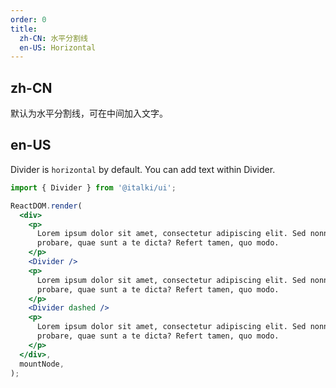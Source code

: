 ```yaml
---
order: 0
title:
  zh-CN: 水平分割线
  en-US: Horizontal
---
```


## zh-CN

默认为水平分割线，可在中间加入文字。

## en-US

Divider is `horizontal` by default. You can add text within Divider.

```jsx
import { Divider } from '@italki/ui';

ReactDOM.render(
  <div>
    <p>
      Lorem ipsum dolor sit amet, consectetur adipiscing elit. Sed nonne merninisti licere mihi ista
      probare, quae sunt a te dicta? Refert tamen, quo modo.
    </p>
    <Divider />
    <p>
      Lorem ipsum dolor sit amet, consectetur adipiscing elit. Sed nonne merninisti licere mihi ista
      probare, quae sunt a te dicta? Refert tamen, quo modo.
    </p>
    <Divider dashed />
    <p>
      Lorem ipsum dolor sit amet, consectetur adipiscing elit. Sed nonne merninisti licere mihi ista
      probare, quae sunt a te dicta? Refert tamen, quo modo.
    </p>
  </div>,
  mountNode,
);
```
